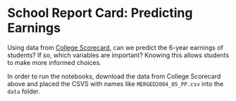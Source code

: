 # School Report Card: Predicting Earnings

Using data from [College Scorecard](https://collegescorecard.ed.gov/data/), can we predict the 6-year earnings of students? If so, which variables are important? Knowing this allows students to make more informed choices.

In order to run the notebooks, download the data from College Scorecard above and placed the CSVS with names like `MERGED2004_05_PP.csv` into the `data` folder.
